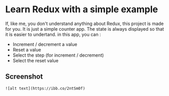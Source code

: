 # Learn Redux with a simple example

If, like me, you don't understand anything about Redux, this project is made for you. It is just a simple counter app. The state is always displayed so that it is easier to undertand. in this app, you can :

* Increment / decrement a value
* Reset a value
* Select the step (for increment / decrement)
* Select the reset value

## Screenshot

```
![alt text](https://ibb.co/2ntSm0f)
```